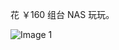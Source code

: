 花 ￥160 组台 NAS 玩玩。

![Image 1](https://files.e5n.cc/media_attachments/files/114/120/430/692/639/746/original/69413911707ffcd3.png)
